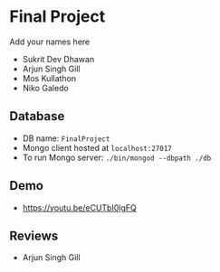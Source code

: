 # Final Project

Add your names here
* Sukrit Dev Dhawan
* Arjun Singh Gill
* Mos Kullathon
* Niko Galedo


## Database

* DB name: `FinalProject`
* Mongo client hosted at `localhost:27017`
* To run Mongo server: `./bin/mongod --dbpath ./db`

## Demo
* https://youtu.be/eCUTbI0lgFQ


## Reviews
* Arjun Singh Gill


